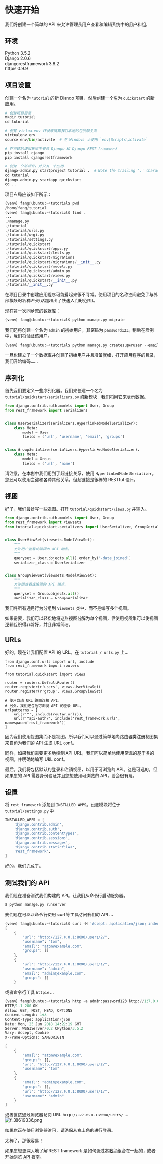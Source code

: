# 快速开始
我们将创建一个简单的 API 来允许管理员用户查看和编辑系统中的用户和组。

## 环境
Python 3.5.2  
Django 2.0.6  
djangorestframework 3.8.2  
httpie 0.9.9

## 项目设置
创建一个名为 `tutorial` 的新 Django 项目，然后创建一个名为 `quickstart` 的新应用。
```python
# 创建项目目录
mkdir tutorial
cd tutorial

# 创建 virtualenv 环境来隔离我们本地的包依赖关系
virtualenv env
source env/bin/activate  # 在 Windows 上使用 `env\Scripts\activate`

# 在创建的虚拟环境中安装 Django 和 Django REST framework
pip install django
pip install djangorestframework

# 创建一个新项目，并只有一个应用
django-admin.py startproject tutorial .  # Note the trailing '.' character
cd tutorial
django-admin.py startapp quickstart
cd ..
```
项目布局应该如下所示：
```python
(venv) fang@ubuntu:~/tutorial$ pwd
/home/fang/tutorial
(venv) fang@ubuntu:~/tutorial$ find .
...
./manage.py
./tutorial
./tutorial/urls.py
./tutorial/wsgi.py
./tutorial/settings.py
./tutorial/quickstart
./tutorial/quickstart/apps.py
./tutorial/quickstart/tests.py
./tutorial/quickstart/migrations
./tutorial/quickstart/migrations/__init__.py
./tutorial/quickstart/models.py
./tutorial/quickstart/admin.py
./tutorial/quickstart/views.py
./tutorial/quickstart/__init__.py
./tutorial/__init__.py
```
在项目目录中创建应用程序可能看起来很不寻常。使用项目的名称空间避免了与外部模块的名称冲突(话题超出了快速入门的范围)。

现在第一次同步您的数据库：
```python
(venv) fang@ubuntu:~/tutorial$ python manage.py migrate
```
我们还将创建一个名为 `admin` 的初始用户，其密码为 `password123`。稍后在示例中，我们将验证该用户。
```python
(venv) fang@ubuntu:~/tutorial$ python manage.py createsuperuser --email admin@example.com --username admin
```
一旦你建立了一个数据库并创建了初始用户并且准备就绪，打开应用程序的目录，我们开始编码......

## 序列化
首先我们要定义一些序列化器。我们来创建一个名为 `tutorial/quickstart/serializers.py` 的新模块，我们将用它来表示数据。
```python
from django.contrib.auth.models import User, Group
from rest_framework import serializers


class UserSerializer(serializers.HyperlinkedModelSerializer):
    class Meta:
        model = User
        fields = ('url', 'username', 'email', 'groups')


class GroupSerializer(serializers.HyperlinkedModelSerializer):
    class Meta:
        model = Group
        fields = ('url', 'name')
```
请注意，在本例中我们用到了超链接关系，使用 `HyperlinkedModelSerializer`。您还可以使用主键和各种其他关系，但超链接是很棒的 RESTful 设计。

## 视图
好了，我们最好写一些视图。打开 `tutorial/quickstart/views.py` 并输入。
```python
from django.contrib.auth.models import User, Group
from rest_framework import viewsets
from tutorial.quickstart.serializers import UserSerializer, GroupSerializer


class UserViewSet(viewsets.ModelViewSet):
    """
    允许用户查看或编辑的 API 端点。
    """
    queryset = User.objects.all().order_by('-date_joined')
    serializer_class = UserSerializer


class GroupViewSet(viewsets.ModelViewSet):
    """
    允许组查看或编辑的 API 端点。
    """
    queryset = Group.objects.all()
    serializer_class = GroupSerializer
```
我们将所有通用行为分组到 `ViewSets` 类中，而不是编写多个视图。

如果需要，我们可以轻松地将这些视图分解为单个视图，但使用视图集可以使视图逻辑组织得非常好，并且非常简洁。

## URLs
好的，现在让我们配置 API 的 URL。在 `tutorial / urls.py` 上...
```
from django.conf.urls import url, include
from rest_framework import routers

from tutorial.quickstart import views

router = routers.DefaultRouter()
router.register(r'users', views.UserViewSet)
router.register(r'group', views.GroupViewSet)

# 使用自动 URL 路由连接 API。
# 另外，我们还包括可浏览 API 的登录 URL。
urlpatterns = [
    url(r'^', include(router.urls)),
    url(r'^api-auth/', include('rest_framework.urls', namespace='rest_framework'))
]
```
因为我们使用视图集而不是视图，所以我们可以通过简单地向路由器类注册视图集来自动为我们的 API 生成 URL conf。

同样，如果我们需要更多地控制 API URL，我们可以简单地使用常规的基于类的视图，并明确地编写 URL conf。

最后，我们将包括默认的登录和注销视图，以用于可浏览的 API。这是可选的，但如果您的 API 需要身份验证并且您想使用可浏览的 API，则会很有用。

## 设置
将 `rest_framework` 添加到 `INSTALLED_APPS`。设置模块将位于 `tutorial/settings.py` 中
```python
INSTALLED_APPS = [
    'django.contrib.admin',
    'django.contrib.auth',
    'django.contrib.contenttypes',
    'django.contrib.sessions',
    'django.contrib.messages',
    'django.contrib.staticfiles',
    'rest_framework',
]
```
好的，我们完成了。

## 测试我们的 API
我们现在准备测试我们构建的 API。让我们从命令行启动服务器。
```python
$ python manage.py runserver
```
我们现在可以从命令行使用 curl 等工具访问我们的 API ...
```python
(venv) fang@ubuntu:~/tutorial$ curl -H 'Accept: application/json; indent=4' -u admin:password123 http://127.0.0.1:8000/users/
[
    {
        "url": "http://127.0.0.1:8000/users/2/",
        "username": "tom",
        "email": "atom@example.com",
        "groups": []
    },
    {
        "url": "http://127.0.0.1:8000/users/1/",
        "username": "admin",
        "email": "admin@example.com",
        "groups": []
    }
```
或者命令行工具 `httpie` ...
```python
(venv) fang@ubuntu:~/tutorial$ http -a admin:password123 http://127.0.0.1:8000/users/
HTTP/1.1 200 OK
Allow: GET, POST, HEAD, OPTIONS
Content-Length: 198
Content-Type: application/json
Date: Mon, 25 Jun 2018 14:22:19 GMT
Server: WSGIServer/0.2 CPython/3.5.2
Vary: Accept, Cookie
X-Frame-Options: SAMEORIGIN

[
    {
        "email": "atom@example.com",
        "groups": [],
        "url": "http://127.0.0.1:8000/users/2/",
        "username": "tom"
    },
    {
        "email": "admin@example.com",
        "groups": [],
        "url": "http://127.0.0.1:8000/users/1/",
        "username": "admin"
    }
]
```
或者直接通过浏览器访问 URL `http://127.0.0.1:8000/users/` ...
![f_38619336.png](http://pan.16mb.com/data/f_38619336.png)

如果你正在使用浏览器访问，请确保从右上角的进行登录。

太棒了，那很容易！

如果您想更深入地了解 REST framework 是如何通过[本教程](http://www.iamnancy.top/post/167/)组合在一起的，或者开始浏览 [API 指南](http://www.django-rest-framework.org/#api-guide)。
